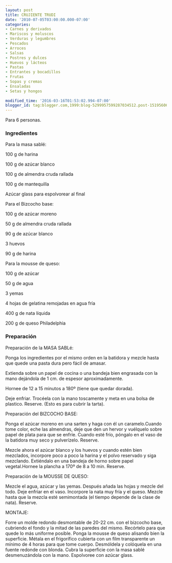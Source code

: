 ```yaml
---
layout: post
title: CRUJIENTE TRUDI
date: '2010-07-05T03:00:00.000-07:00'
categories:
- Carnes y derivados
- Mariscos y moluscos
- Verduras y legumbres
- Pescados
- Arroces
- Salsas
- Postres y dulces
- Huevos y lácteos
- Pastas
- Entrantes y bocadillos
- Frutas
- Sopas y cremas
- Ensaladas
- Setas y hongos
 
modified_time: '2016-03-16T01:53:02.994-07:00'
blogger_id: tag:blogger.com,1999:blog-5299957599287034512.post-1519560633701235869
---
```


Para 6 personas.

<h3>Ingredientes</h3>

Para la masa sablé:

100 g de harina

100 g de azúcar blanco

100 g de almendra cruda rallada

100 g de mantequilla

Azúcar glass para espolvorear al final

Para el Bizcocho base:

100 g de azúcar moreno

50 g de almendra cruda rallada

90 g de azúcar blanco

3 huevos

90 g de harina

Para la mousse de queso:

100 g de azúcar

50 g de agua

3 yemas

4 hojas de gelatina remojadas en agua fría

400 g de nata líquida

200 g de queso Philadelphia

<h3>Preparación</h3>

Preparación de la MASA SABLé:

Ponga los ingredientes por el mismo orden en la batidora y mezcle hasta que quede una pasta dura pero fácil de amasar.

Extienda sobre un papel de cocina o una bandeja bien engrasada con la mano dejándola de 1 cm. de espesor aproximadamente.

Hornee de 12 a 15 minutos a 180&ordm; (tiene que quedar dorada).

Deje enfriar. Trocéela con la mano toscamente y meta en una bolsa de plastico. Reserve. (Esto es para cubrir la tarta).

Preparación del BIZCOCHO BASE:

Ponga el azúcar moreno en una sarten y haga con él un caramelo.Cuando tome color, eche las almendras, deje que den un hervor y vuélquelo sobre papel de plata para que se enfríe. Cuando esté frío, póngalo en el vaso de la batidora muy seco y pulverízelo. Reserve.

Mezcle ahora el azúcar blanco y los huevos y cuando estén bien mezclados, incorpore poco a poco la harina y el polvo reservado y siga mezclando. Extiéndalo en una bandeja de horno sobre papel vegetal.Hornee la plancha a 170&ordm; de 8 a 10 min. Reserve.

Preparación de la MOUSSE DE QUESO:

Mezcle el agua, azúcar y las yemas. Después añada las hojas y mezcle del todo. Deje enfriar en el vaso. Incorpore la nata muy fría y el queso. Mezcle hasta que la mezcla esté semimontada (el tiempo depende de la clase de nata). Reserve.

MONTAJE:

Forre un molde redondo desmontable de 20-22 cm. con el bizcocho base, cubriendo el fondo y la mitad de las paredes del mismo. Recórtelo para que quede lo más uniforme posible. Ponga la mousse de queso alisando bien la superficie. Métala en el frigorífico cubierta con un film transparente un mínimo de 4 horas para que tome cuerpo. Desmóldela y colóquela en una fuente redonde con blonda. Cubra la superficie con la masa sablé desmenuzándola con la mano. Espolvoree con azúcar glass.

